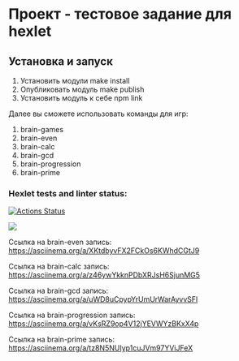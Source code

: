 # Проект - тестовое задание для hexlet

## Установка и запуск

1. Установить модули make install
2. Опубликовать модуль make publish
3. Установить модуль к себе npm link

Далее вы сможете использовать команды для игр:
1. brain-games
2. brain-even
3. brain-calc
4. brain-gcd
5. brain-progression
6. brain-prime 

### Hexlet tests and linter status:

[![Actions Status](https://github.com/aimenin/frontend-project-44/actions/workflows/hexlet-check.yml/badge.svg)](https://github.com/aimenin/frontend-project-44/actions)

<a href="https://codeclimate.com/github/aimenin/frontend-project-44/maintainability"><img src="https://api.codeclimate.com/v1/badges/57ce7369eb9a5824f292/maintainability" /></a>

Ссылка на brain-even запись: https://asciinema.org/a/XKtdbyvFX2FCkOs6KWhdCGtJ9

Ссылка на brain-calc запись: https://asciinema.org/a/z46ywYkknPDbXRJsH6SjunMG5

Ссылка на brain-gcd запись: https://asciinema.org/a/uWD8uCpypYrUmUrWarAyvvSFl

Ссылка на brain-progression запись: https://asciinema.org/a/vKsRZ9op4V12jYEVWYzBKxX4p

Ссылка на brain-prime запись: https://asciinema.org/a/tz8N5NUIyp1cuJVm97YViJFeX
